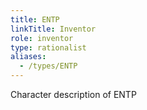```yaml
---
title: ENTP
linkTitle: Inventor
role: inventor
type: rationalist
aliases:
  - /types/ENTP
---
```

Character description of ENTP